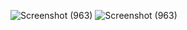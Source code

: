![Screenshot (963)](https://user-images.githubusercontent.com/87845046/211147535-12696360-af07-4534-aed6-c9bca4be8a6a.png)
![Screenshot (963)](https://user-images.githubusercontent.com/87845046/211147540-135121a8-9c26-4672-8478-e68e988cbe83.png)
